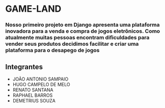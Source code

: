 # GAME-LAND #

### Nosso primeiro projeto em Django apresenta uma plataforma inovadora para a venda e compra de jogos eletrônicos. Como atualmente muitas pessoas encontram dificuldades para vender seus produtos decidimos facilitar e criar uma plataforma para o desapego de jogos  ###

## Integrantes ##

* JOÃO ANTONIO SAMPAIO
* HUGO CAMPELO DE MELO 
* RENATO SANTANA
* RAPHAEL BARROS
* DEMETRIUS SOUZA
